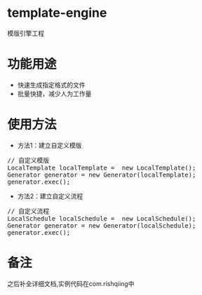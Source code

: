 # template-engine
模版引擎工程

# 功能用途
* 快速生成指定格式的文件
* 批量快捷，减少人为工作量

# 使用方法
* 方法1：建立自定义模版
<pre>
// 自定义模版
LocalTemplate localTemplate =  new LocalTemplate();
Generator generator = new Generator(localTemplate);
generator.exec();
</pre>
* 方法2：建立自定义流程
<pre>
// 自定义流程
LocalSchedule localSchedule =  new LocalSchedule();
Generator generator = new Generator(localSchedule);
generator.exec();
</pre>

# 备注
之后补全详细文档,实例代码在com.rishqiing中